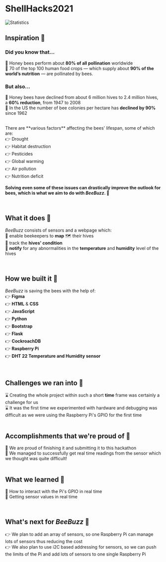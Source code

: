 # ShellHacks2021

![Statistics](https://i.ibb.co/sFdXxDB/stats.png)

## Inspiration 🍯
### Did you know that...
  🐝 Honey bees perform about **80% of all pollination** worldwide <br/>
  🐝 70 of the top 100 human food crops — which supply about **90% of the world’s nutrition** — are pollinated by bees. <br/>
### But also...
  🐝 Honey bees have declined from about 6 million hives to 2.4 million hives, a **60% reduction**, from 1947 to 2008<br/>
  🐝 In the US the number of bee colonies per hectare has **declined by 90%** since 1962 

<br/>
There are **various factors** affecting the bees' lifespan, some of which are: <br/>
👉 Drought <br/>
👉 Habitat destruction <br/>
👉 Pesticides <br/>
👉 Global warming <br/>
👉 Air pollution <br/>
👉 Nutrition deficit <br/>


**Solving even some of these issues can drastically improve the outlook for bees, which is what we aim to do with _BeeBuzz_. 🐝** 

<br/>

## What it does 🍯
_BeeBuzz_ consists of sensors and a webpage which: <br/> 
🐝 enable beekeepers to **map** 🗺  their hives<br/> 
🐝 track the **hives' condition** <br/> 
🐝 **notify** for any abnormalities in the **temperature** and **humidity** level of the hives<br/>

<br/>

## How we built it 🍯
_BeeBuzz_ is saving the bees with the help of: <br/>
👉 **Figma** <br/>
👉 **HTML** & **CSS** <br/> 
👉 **JavaScript** <br/>
👉 **Python** <br/>
👉 **Bootstrap** <br/>
👉 **Flask** <br/>
👉 **CockroachDB** <br/>
👉 **Raspberry Pi**<br/>
👉 **DHT 22 Temperature and Humidity sensor**<br/>

<br/>

## Challenges we ran into 🍯

⌛ Creating the whole project within such a short **time** frame was certainly a challenge for us <br/>
⌛ It was the first time we experimented with hardware and debugging was difficult as we were using the Raspberry Pi's GPIO for the first time<br/>
<br/>

## Accomplishments that we're proud of 🍯

👏 We are proud of finishing it and submitting it to this hackathon <br/>
👏 We managed to successfully get real time readings from the sensor which we thought was quite difficult! <br/>
<br/>

## What we learned 🍯

🐝 How to interact with the Pi's GPIO in real time <br/>
🐝 Getting sensor values in real time <br/>

<br/>

## What's next for _BeeBuzz_ 🍯

👉 We plan to add an array of sensors, so one Raspberry Pi can manage lots of sensors thus reducing the cost<br/>
👉 We also plan to use i2C based addressing for sensors, so we can push the limits of the Pi and add lots of sensors to one single Raspberry Pi<br/>
